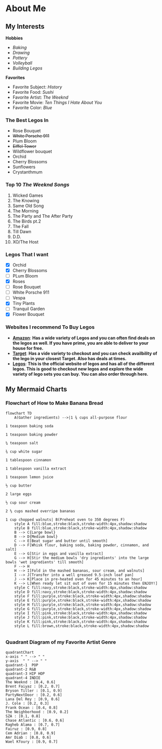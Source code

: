 # About Me
## My Interests
 **Hobbies**
* _Baking_
*  _Drawing_
* _Pottery_
*  _Volleyball_
* _Building Legos_

**Favorites**
* Favorite Subject: _History_
* Favorite Food: _Sushi_
* Favorite Artist: _The Weeknd_
* Favorite Movie: _Ten Things I Hate About You_
* Favorite Color: _Blue_
### The Best Legos In 
* Rose Bouquet
* ~~White Porsche 911~~
* Plum Bloom
* ~~Eiffel Tower~~
* Wildflower bouquet
* Orchid
* Cherry Blossoms
* Sunflowers
* Crystanthmum
### Top 10 **_The Weeknd Songs_**
1. Wicked Games
2. The Knowing
3. Same Old Song 
4. The Morning
5. The Party and The After Party
6. The Birds pt.2
7. The Fall
8. Till Dawn
9. D.D.
10. XO/The Host
### Legos That I want
- [x] Orchid
- [X] Cherry Blossoms
- [ ] PLum Bloom
- [x] Roses
- [ ] Rose Bouquet
- [ ] White Porsche 911
- [ ] Vespa
- [x] Tiny Plants
- [ ] Tranquil Garden
- [x] Flower Bouquet
### Websites I recommend To Buy Legos
- [**Amazon**]((https://www.amazon.com/?tag=amazusnavi-20&hvadid=675149237887&hvpos=&hvnetw=g&hvrand=11463939983561774591&hvpone=&hvptwo=&hvqmt=e&hvdev=c&hvdvcmdl=&hvlocint=&hvlocphy=9009740&hvtargid=kwd-10573980&ref=pd_sl_7j18redljs_e&hydadcr=28883_14649097)): __Has a wide variety of Legos and you can often find deals on the legos as well. If you have prime, you are able to deliver to your house for free.__
- [**Target**](https://www.target.com/?ref=tgt_adv_xsl&AFID=google&fndsrc=tgtao&DFA=71700000012637812&CPNG=Other_Target%2BBrand%7CHoliday_Ecomm_Other&adgroup=Core+Branded+Keywords&LID=700000001170706&LNM=target&MT=e&network=g&device=c&location=9009740&targetid=kwd-19131461&gad_source=1&gclid=Cj0KCQjwu-63BhC9ARIsAMMTLXQgq_7YoAo-GNiprZ5arpjtDc6pw-h-HsQNnMvcSIx7QqZTAXCN0gwaArIAEALw_wcB&gclsrc=aw.ds): __Has a vide variety to checkout and you can check availbility of the lego in your closest Target. Also has deals at times.__
- [**Legos**](https://www.lego.com/en-us?gclid=Cj0KCQjwu-63BhC9ARIsAMMTLXQ4xZpO4ualchSSS3Z2benWMVeYRasdO-2iEhqtO5cDcxd5PPtZwVAaAqdJEALw_wcB&ef_id=Cj0KCQjwu-63BhC9ARIsAMMTLXQ4xZpO4ualchSSS3Z2benWMVeYRasdO-2iEhqtO5cDcxd5PPtZwVAaAqdJEALw_wcB:G:s&s_kwcid=AL!790!3!713637531803!b!!g!!lego%20sale!21706197805!170464252954&cmp=KAC-INI-GOOGUS-GO-US_GL-EN-RE-PS-BUY-CREATE-MB_ALWAYS_ON-SHOP-BC-MM-WV-CIDNA00000-MB-GENERIC_GEOX_TEST_MEDIUM_TREATMENT&gad_source=1): __This is the official website of legos and has all of the different legos. This is good to checkout new legos and explore the wide variety of lego sets you can buy. You can also order through here.__ 


## My Mermaid Charts
### Flowchart of How to Make Banana Bread
``` mermaid 
flowchart TD 
    A(Gather ingredients) -->|1 ¾ cups all-purpose flour

1 teaspoon baking soda

1 teaspoon baking powder

¼ teaspoon salt

¾ cup white sugar

1 tablespoon cinnamon 

1 tablespoon vanilla extract

1 teaspoon lemon juice 

½ cup butter

2 large eggs

½ cup sour cream

2 ⅓ cups mashed overripe bananas

1 cup chopped walnuts| B(Preheat oven to 350 degrees F)
    style A fill:blue,stroke:black,stroke-width:4px,shadow:shadow
    style B fill:blue,stroke:black,stroke-width:4px,shadow:shadow
    B --> C{Large bowl}
    B --> D{Medium bowl}
    C --> E[Beat sugar and butter until smooth]
    D --> F[Whisk flour, baking soda, baking powder, cinnamon, and salt]
    E --> G[Stir in eggs and vanilla extract]
    G --> H[Stir the medium bowls 'dry ingredients' into the large bowls 'wet ingredients' till smooth]
    F --> H
    H --> I[Fold in the mashed bananas, sour cream, and walnuts]
    I --> J[Transfer into a well greased 9.5-inch loaf pan]
    J --> K[Place in pre-heated oven for 45 minutes to an hour]
    K --> L[When ready let sit out of oven for 15 minutes then ENJOY!]
    style C fill:navy,stroke:black,stroke-width:4px,shadow:shadow
    style D fill:navy,stroke:black,stroke-width:4px,shadow:shadow
    style F fill:purple,stroke:black,stroke-width:4px,shadow:shadow
    style E fill:purple,stroke:black,stroke-width:4px,shadow:shadow
    style H fill:purple,stroke:black,stroke-width:4px,shadow:shadow
    style G fill:purple,stroke:black,stroke-width:4px,shadow:shadow
    style I fill:pink,stroke:black,stroke-width:4px,shadow:shadow
    style J fill:pink,stroke:black,stroke-width:4px,shadow:shadow
    style K fill:pink,stroke:black,stroke-width:4px,shadow:shadow
    style L fill:brown,stroke:black,stroke-width:4px,shadow:shadow
 
```

### Quadrant Diagram of my Favorite Artist Genre

``` mermaid 
quadrantChart 
x-axis " " --> " " 
y-axis  " " --> " " 
quadrant-1  POP
quadrant-2 R&B
quadrant-3 HIP HOP
quadrant-4 INDIE
The Weeknd : [0.4, 0.6]
Brent Faiyaz : [0.2, 0.7]
Bryson Tiller : [0.1, 0.9]
PartyNextDoor : [0.2, 0.6]
Lana Del Rey : [0.9, 0.6]
J. Cole : [0.2, 0.3]
Frank Ocean : [0.4, 0.8]
The Neighborhood : [0.9, 0.2]
SZA : [0.1, 0.8] 
Chase Atlantic : [0.6, 0.6]
Ragheb Alama : [0.7, 0.7]
Fairuz : [0.9, 0.8]
Cem Adrian : [0.8, 0.9]
Amr Diab : [0.8, 0.6]
Wael Kfoury : [0.9, 0.7]
```